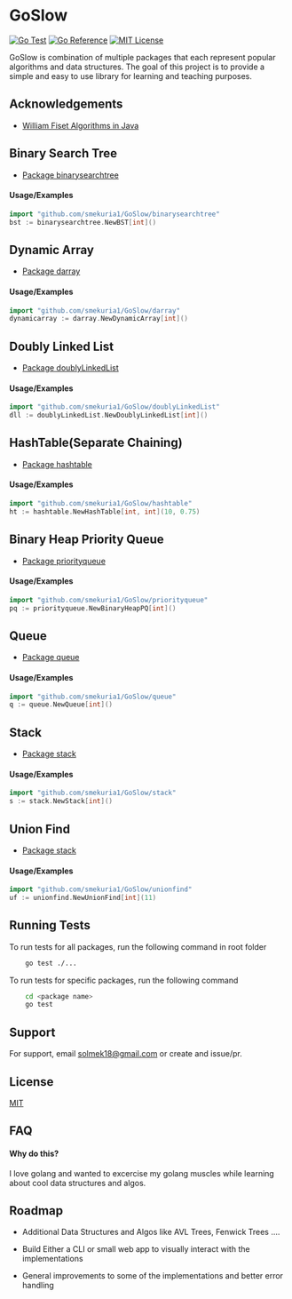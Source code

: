 

# GoSlow
[![Go Test](https://github.com/smekuria1/GoSlow/actions/workflows/test.yaml/badge.svg)](https://github.com/smekuria1/GoSlow/actions/workflows/test.yaml) [![Go Reference](https://pkg.go.dev/badge/github.com/smekuria1/GoSlow.svg)](https://pkg.go.dev/github.com/smekuria1/GoSlow) [![MIT License](https://img.shields.io/badge/License-MIT-green.svg)](https://choosealicense.com/licenses/mit/)



GoSlow is combination of multiple packages that each represent popular algorithms and data structures. The goal of this project is to provide a simple and easy to use library for learning and teaching purposes.


## Acknowledgements

 - [William Fiset Algorithms in Java](https://github.com/williamfiset/algorithms)



## Binary Search Tree

 - [Package binarysearchtree](https://github.com/smekuria1/GoSlow/tree/main/binarysearchtree)
 #### Usage/Examples

```go
import "github.com/smekuria1/GoSlow/binarysearchtree"
bst := binarysearchtree.NewBST[int]()
```
## Dynamic Array
 - [Package darray](https://github.com/smekuria1/GoSlow/tree/main/darray)
#### Usage/Examples

```go
import "github.com/smekuria1/GoSlow/darray"
dynamicarray := darray.NewDynamicArray[int]()
```
## Doubly Linked List

- [Package doublyLinkedList](https://github.com/smekuria1/GoSlow/tree/main/doublyLinkedList)
#### Usage/Examples

```go
import "github.com/smekuria1/GoSlow/doublyLinkedList"
dll := doublyLinkedList.NewDoublyLinkedList[int]()
```
## HashTable(Separate Chaining)

- [Package hashtable](https://github.com/smekuria1/GoSlow/tree/main/hashtable)
#### Usage/Examples

```go
import "github.com/smekuria1/GoSlow/hashtable"
ht := hashtable.NewHashTable[int, int](10, 0.75)
```
## Binary Heap Priority Queue

- [Package priorityqueue](https://github.com/smekuria1/GoSlow/tree/main/priorityqueue)
#### Usage/Examples

```go
import "github.com/smekuria1/GoSlow/priorityqueue"
pq := priorityqueue.NewBinaryHeapPQ[int]()
```
## Queue

- [Package queue](https://github.com/smekuria1/GoSlow/tree/main/queue)
#### Usage/Examples

```go
import "github.com/smekuria1/GoSlow/queue"
q := queue.NewQueue[int]()
```
## Stack

- [Package stack](https://github.com/smekuria1/GoSlow/tree/main/stack)
#### Usage/Examples

```go
import "github.com/smekuria1/GoSlow/stack"
s := stack.NewStack[int]()
```
## Union Find

- [Package stack](https://github.com/smekuria1/GoSlow/tree/main/unionfind)
#### Usage/Examples

```go
import "github.com/smekuria1/GoSlow/unionfind"
uf := unionfind.NewUnionFind[int](11)
```
## Running Tests

To run tests for all packages, run the following command in root folder

```bash
    go test ./...
```

To run tests for specific packages, run the following command 

```bash
    cd <package name>
    go test 
```


## Support

For support, email solmek18@gmail.com or create and issue/pr.


## License

[MIT](https://choosealicense.com/licenses/mit/)


## FAQ

#### Why do this?

I love golang and wanted to excercise my golang muscles while learning about cool data structures and algos.



## Roadmap

- Additional Data Structures and Algos like AVL Trees, Fenwick Trees ....

- Build Either a CLI or small web app to visually interact with the implementations

- General improvements to some of the implementations and better error handling

